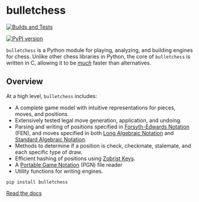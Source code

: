 <!-- bulletchess documentation master file, created by
sphinx-quickstart on Thu May 22 18:37:37 2025.
You can adapt this file completely to your liking, but it should at least
contain the root `toctree` directive. -->

# bulletchess

[![Builds and Tests](https://github.com/zedeckj/bulletchess/actions/workflows/wheels.yml/badge.svg)](https://github.com/zedeckj/bulletchess/actions/workflows/wheels.yml)

[![PyPI version](https://badge.fury.io/py/bulletchess.svg)](https://badge.fury.io/py/bulletchess)

`bulletchess` is a Python module for playing, analyzing, and building engines for chess. Unlike other chess libraries in Python,
the core of `bulletchess` is written in C, allowing it to be [*much*](https://zedeckj.github.io/bulletchess/auto_examples/performance.html) faster than alternatives.

## Overview

At a high level, `bulletchess` includes:

* A complete game model with intuitive representations for pieces, moves, and positions.
* Extensively tested legal move generation, application, and undoing.
* Parsing and writing of positions specified in [Forsyth-Edwards Notation](https://www.chessprogramming.org/Forsyth-Edwards_Notation) (FEN), and moves specified in both [Long Algebraic Notation](https://www.chessprogramming.org/Algebraic_Chess_Notation#Long_Algebraic_Notation_.28LAN.29) and [Standard Algebraic Notation](https://www.chessprogramming.org/Algebraic_Chess_Notation#Standard_Algebraic_Notation_.28SAN.29).
* Methods to determine if a position is check, checkmate, stalemate, and each specific type of draw.
* Efficient hashing of positions using [Zobrist Keys](https://en.wikipedia.org/wiki/Zobrist_hashing).
* A [Portable Game Notation](https://thechessworld.com/articles/general-information/portable-chess-game-notation-pgn-complete-guide/) (PGN) file reader
* Utility functions for writing engines.

```
pip install bulletchess
```

[Read the docs](https://zedeckj.github.io/bulletchess/index.html)
